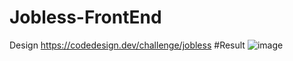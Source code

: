 # Jobless-FrontEnd
Design https://codedesign.dev/challenge/jobless
#Result
![image](https://github.com/IndraBagus0/Jobless-FrontEnd/assets/112850693/ab9872a5-7b11-4fb8-9b25-beade2a1a9e3)

